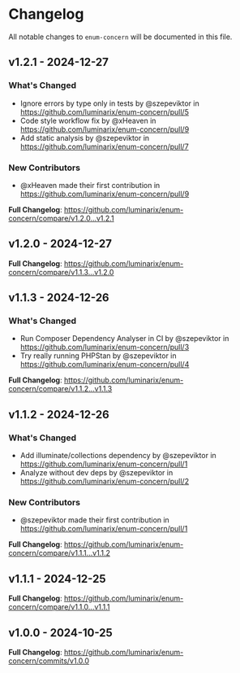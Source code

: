 # Changelog

All notable changes to `enum-concern` will be documented in this file.

## v1.2.1 - 2024-12-27

### What's Changed

* Ignore errors by type only in tests by @szepeviktor in https://github.com/luminarix/enum-concern/pull/5
* Code style workflow fix by @xHeaven in https://github.com/luminarix/enum-concern/pull/9
* Add static analysis by @szepeviktor in https://github.com/luminarix/enum-concern/pull/7

### New Contributors

* @xHeaven made their first contribution in https://github.com/luminarix/enum-concern/pull/9

**Full Changelog**: https://github.com/luminarix/enum-concern/compare/v1.2.0...v1.2.1

## v1.2.0 - 2024-12-27

**Full Changelog**: https://github.com/luminarix/enum-concern/compare/v1.1.3...v1.2.0

## v1.1.3 - 2024-12-26

### What's Changed

* Run Composer Dependency Analyser in CI by @szepeviktor in https://github.com/luminarix/enum-concern/pull/3
* Try really running PHPStan by @szepeviktor in https://github.com/luminarix/enum-concern/pull/4

**Full Changelog**: https://github.com/luminarix/enum-concern/compare/v1.1.2...v1.1.3

## v1.1.2 - 2024-12-26

### What's Changed

* Add illuminate/collections dependency by @szepeviktor in https://github.com/luminarix/enum-concern/pull/1
* Analyze without dev deps by @szepeviktor in https://github.com/luminarix/enum-concern/pull/2

### New Contributors

* @szepeviktor made their first contribution in https://github.com/luminarix/enum-concern/pull/1

**Full Changelog**: https://github.com/luminarix/enum-concern/compare/v1.1.1...v1.1.2

## v1.1.1 - 2024-12-25

**Full Changelog**: https://github.com/luminarix/enum-concern/compare/v1.1.0...v1.1.1

## v1.0.0 - 2024-10-25

**Full Changelog**: https://github.com/luminarix/enum-concern/commits/v1.0.0
